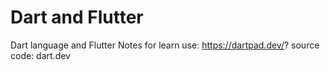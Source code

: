 # Dart and Flutter
Dart language and Flutter Notes
for learn use: https://dartpad.dev/?
source code: dart.dev
